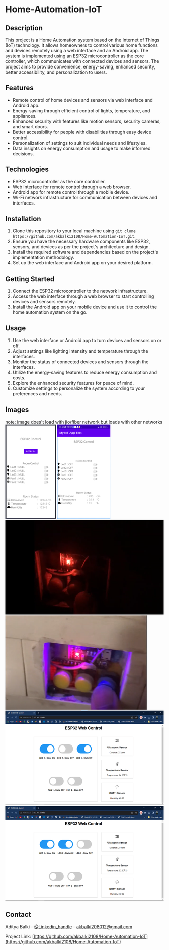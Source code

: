 # Home-Automation-IoT

## Description
This project is a Home Automation system based on the Internet of Things (IoT) technology. It allows homeowners to control various home functions and devices remotely using a web interface and an Android app. The system is implemented using an ESP32 microcontroller as the core controller, which communicates with connected devices and sensors. The project aims to provide convenience, energy-saving, enhanced security, better accessibility, and personalization to users.

## Features
- Remote control of home devices and sensors via web interface and Android app.
- Energy-saving through efficient control of lights, temperature, and appliances.
- Enhanced security with features like motion sensors, security cameras, and smart doors.
- Better accessibility for people with disabilities through easy device control.
- Personalization of settings to suit individual needs and lifestyles.
- Data insights on energy consumption and usage to make informed decisions.

## Technologies
- ESP32 microcontroller as the core controller.
- Web interface for remote control through a web browser.
- Android app for remote control through a mobile device.
- Wi-Fi network infrastructure for communication between devices and interfaces.

## Installation
1. Clone this repository to your local machine using `git clone https://github.com/akbalki2108/Home-Automation-IoT.git`.
2. Ensure you have the necessary hardware components like ESP32, sensors, and devices as per the project's architecture and design.
3. Install the required software and dependencies based on the project's implementation methodology.
4. Set up the web interface and Android app on your desired platform.

## Getting Started
1. Connect the ESP32 microcontroller to the network infrastructure.
2. Access the web interface through a web browser to start controlling devices and sensors remotely.
3. Install the Android app on your mobile device and use it to control the home automation system on the go.

## Usage
1. Use the web interface or Android app to turn devices and sensors on or off.
2. Adjust settings like lighting intensity and temperature through the interfaces.
3. Monitor the status of connected devices and sensors through the interfaces.
4. Utilize the energy-saving features to reduce energy consumption and costs.
5. Explore the enhanced security features for peace of mind.
6. Customize settings to personalize the system according to your preferences and needs.

## Images
note: image does't load with jio/fiber network but loads with other networks<br>
<img src='https://github.com/akbalki2108/Home-Automation-IoT/blob/main/SE_IoT.png'  height="300px">
<img src='https://github.com/akbalki2108/Home-Automation-IoT/blob/main/SE_Iot3.png'  height="300px">
<img src='https://github.com/akbalki2108/Home-Automation-IoT/blob/main/SE_Iot4.png'  height="300px">
<img src='https://github.com/akbalki2108/Home-Automation-IoT/blob/main/SE_Iot5.png'  height="300px">
<br>
<img src='https://github.com/akbalki2108/Home-Automation-IoT/blob/main/SE_IoT1.png'  height="300px">
<img src='https://github.com/akbalki2108/Home-Automation-IoT/blob/main/SE_IoT2.png'  height="300px">

## Contact
Aditya Balki - [@Linkedin_handle](https://www.linkedin.com/in/aditya-balki-586454217) - akbalki208012@gmail.com

Project Link: [https://github.com/akbalki2108/Home-Automation-IoT](https://github.com/akbalki2108/Home-Automation-IoT)
